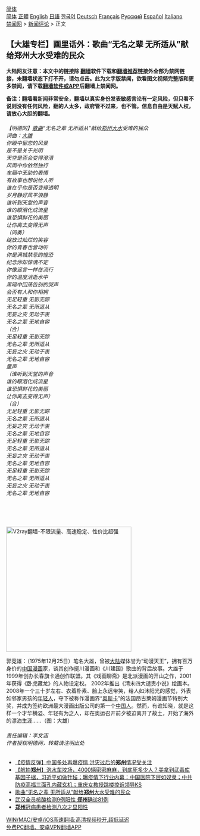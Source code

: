  <!-- 面包屑导航 --> <div class="breadcrumb"><!-- GTranslate: https://gtranslate.io/ -->  <div class="switcher notranslate">  <div class="selected">  <a href="#" onclick="return false;"> 简体</a>  </div>  <div class="option">  <a href="https://www.bannedbook.org" onclick="doGTranslate('zh-CN|zh-CN');jQuery('div.switcher div.selected a').html(jQuery(this).html());return false;" title="简体中文" class="nturl selected"> 简体</a>  <a href="https://www.bannedbook.org/zh-tw/" onclick="doGTranslate('zh-CN|zh-TW');jQuery('div.switcher div.selected a').html(jQuery(this).html());return false;" title="繁體中文" class="nturl"> 正體</a>  <a href="https://www.bannedbook.org/en/" onclick="doGTranslate('zh-CN|en');jQuery('div.switcher div.selected a').html(jQuery(this).html());return false;" title="English" class="nturl"> English</a>  <a href="https://www.bannedbook.org/ja/" onclick="doGTranslate('zh-CN|ja');jQuery('div.switcher div.selected a').html(jQuery(this).html());return false;" title="日本語" class="nturl"> 日語</a>  <a href="https://www.bannedbook.org/ko/" onclick="doGTranslate('zh-CN|ko');jQuery('div.switcher div.selected a').html(jQuery(this).html());return false;" title="한국어" class="nturl"> 한국어</a>  <a href="https://www.bannedbook.org/de/" onclick="doGTranslate('zh-CN|de');jQuery('div.switcher div.selected a').html(jQuery(this).html());return false;" title="Deutsch" class="nturl"> Deutsch</a>  <a href="https://www.bannedbook.org/fr/" onclick="doGTranslate('zh-CN|fr');jQuery('div.switcher div.selected a').html(jQuery(this).html());return false;" title="Français" class="nturl"> Français</a>  <a href="https://www.bannedbook.org/ru/" onclick="doGTranslate('zh-CN|ru');jQuery('div.switcher div.selected a').html(jQuery(this).html());return false;" title="Русский" class="nturl"> Русский</a>  <a href="https://www.bannedbook.org/es/" onclick="doGTranslate('zh-CN|es');jQuery('div.switcher div.selected a').html(jQuery(this).html());return false;" title="Español" class="nturl"> Español</a>  <a href="https://www.bannedbook.org/it/" onclick="doGTranslate('zh-CN|it');jQuery('div.switcher div.selected a').html(jQuery(this).html());return false;" title="Italiano" class="nturl"> Italiano</a>  </div>  </div>      <div class='breadcrumb-sub'><!-- Breadcrumb NavXT 6.3.0 --> <a href="https://www.bannedbook.org/" class="home">禁闻网</a> &gt; <a href="https://www.bannedbook.org/bnews/comments/" class="category">新闻评论</a> &gt; 正文</div></div><h2>【大雄专栏】画里话外：歌曲“无名之辈 无所适从”献给郑州大水受难的民众</h2> <p class="notice"><b>大陆网友注意：本文中的链接除 <a href="https://github.com/bannedbook/fanqiang" >翻墙</a>软件下载和<a href="https://github.com/killgcd/justmysocks/blob/master/README.md">翻墙推荐</a>链接外全部为禁网链接，未翻墙状态下打不开，请勿点击。此为文字版禁闻，欲看图文视频完整版和更多禁闻，请下载<a href="https://github.com/bannedbook/fanqiang">翻墙软件或APP</a>后翻墙上禁闻网。</p><p>备注：翻墙看新闻非常安全，翻墙以真实身份发表敏感言论有一定风险，但只看不说则没有任何风险，翻的人太多，政府管不过来，也不管。信息自由是天赋人权，请放心大胆的翻墙。</b></p>  <div class="entry"> <p>              <a href="https://i2.wp.com/upload-images-bucket-v64rleca837do.s3.eu-west-1.amazonaws.com/wp-content/uploads/2021/08/09063047/maxresdefault_%E5%89%AF%E6%9C%AC.jpg?fit=860%2C484&#038;ssl=1" data-caption=""></a>                            </p> <h6>【明德网】<a href="https://www.bannedbook.org/bnews/tag/%E6%AD%8C%E6%9B%B2/" class="st_tag internal_tag" rel="tag" title="标签 歌曲 下的日志">歌曲</a>“无名之辈 无所适从”献给<a href="https://www.bannedbook.org/bnews/tag/%e9%83%91%e5%b7%9e/" class="st_tag internal_tag" rel="tag" title="标签 郑州 下的日志">郑州</a><a href="https://www.bannedbook.org/bnews/tag/%E5%A4%A7%E6%B0%B4/" class="st_tag internal_tag" rel="tag" title="标签 大水 下的日志">大水</a>受难的民众<br /> 词曲：<a href="https://www.bannedbook.org/bnews/tag/%e5%a4%a7%e9%9b%84/" class="st_tag internal_tag" rel="tag" title="标签 大雄 下的日志">大雄</a><br /> 你眼中留恋的风景<br /> 是不是关于光明<br /> 天空是否会变得澄清<br /> 风雨中你依然独行<br /> 车厢中无助的表情<br /> 有故事也想说给人听<br /> 谁在乎你是否变得透明<br /> 岁月静好风平浪静<br /> 谁听到天堂的声音<br /> 谁的眼泪化成流星<br /> 谁恐惧鲜花的美丽<br /> 让你离去变得无声<br /> （间奏）<br /> 绽放过灿烂的笑容<br /> 你的青春也曾动听<br /> 你是满城禁忌的惶恐<br /> 纪念你却惊魂不定<br /> 你像谣言一样在流行<br /> 你的温度消逝水中<br /> 黑暗中回荡告别的哭声<br /> 会否有人和你相拥<br /> 无足轻重 无影无踪<br /> 无名之辈 无所适从<br /> 无妄之灾 无动于衷<br /> 无名之辈 无地自容<br /> （合）<br /> 无足轻重 无影无踪<br /> 无名之辈 无所适从<br /> 无妄之灾 无动于衷<br /> 无名之辈 无地自容<br /> 童声<br /> （谁听到天堂的声音<br /> 谁的眼泪化成流星<br /> 谁恐惧鲜花的美丽<br /> 让你离去变得无声）<br /> （合）<br /> 无足轻重 无影无踪<br /> 无名之辈 无所适从<br /> 无妄之灾 无动于衷<br /> 无名之辈 无地自容<br /> 无足轻重 无影无踪<br /> 无名之辈 无所适从<br /> 无妄之灾 无动于衷<br /> 无名之辈 无地自容<br /> 无足轻重 无影无踪<br /> 无名之辈 无所适从<br /> 无妄之灾 无动于衷<br /> 无名之辈 无地自容</h6> <p>&nbsp;</p>  <p></p> <p><br/><a href="https://github.com/bannedbook/fanqiang/wiki/V2ray%E6%9C%BA%E5%9C%BA"><img src="https://raw.githubusercontent.com/bannedbook/fanqiang/master/v2ss/images/v2free.jpg" width="336" alt="V2ray翻墙-不限流量、高速稳定、性价比超强"></a><br/></p>  <p>郭竞雄：（1975年12月25日）笔名大雄，曾被<span class='wp_keywordlink_affiliate'><a href="https://www.bannedbook.org/" title="大陆" target="_blank">大陆</a></span>媒体誉为“动漫天王”，拥有百万身价的<span class='wp_keywordlink_affiliate'><a href="https://www.bannedbook.org/" title="中国" target="_blank">中国</a></span><a href="https://www.bannedbook.org/bnews/tag/%e6%bc%ab%e7%94%bb/" class="st_tag internal_tag" rel="tag" title="标签 漫画 下的日志">漫画</a>家，谈其创作挺川漫画和《川建国》歌曲的背后故事。大雄于1999年创办长春旗卡通创作联盟。其《戏画聊斋》是北派漫画的开山之作，2001年获得《卧虎藏龙》的人物设定权。 2002年推出《清末四大谴责小说》绘画本。 2008年一个三十岁左右、衣着朴素、脸上永远带笑，给人如沐阳光的感觉，外表如邻家男孩的<a href="https://www.bannedbook.org/bnews/tag/%e5%b9%b4%e8%bd%bb%e4%ba%ba/" class="st_tag internal_tag" rel="tag" title="标签 年轻人 下的日志">年轻人</a>，夺下被称作漫画界“<a href="https://www.bannedbook.org/bnews/tag/%e5%a5%a5%e6%96%af%e5%8d%a1/" class="st_tag internal_tag" rel="tag" title="标签 奥斯卡 下的日志">奥斯卡</a>”的法国昂古莱姆漫画节特别大奖，并成为签约欧洲最大漫画出版公司的第一个<a href="https://www.bannedbook.org/bnews/tag/%e4%b8%ad%e5%9b%bd%e4%ba%ba/" class="st_tag internal_tag" rel="tag" title="标签 中国人 下的日志">中国人</a>。然而，有谁知晓，就是这样一个才华横溢、年轻有为之人，却在奥运召开前夕被迫离开了故土，开始了海外的漂泊生涯……（图：大雄）</p> <h6> 责任编辑：李文涵<br /> 作者授权明德网，转载请注明出处</h6> <ul class='op-related-articles' title='相关阅读'> <li><a href='https://www.bannedbook.org/bnews/headline/20210809/1603132.html' target='_blank'>【疫情反弹】中国多处再爆疫情 洪灾过后的<b>郑州</b>情况受关注</a></li> <li><a href='https://www.bannedbook.org/bnews/bannedvideo/20210809/1602837.html' target='_blank'>【航拍<b>郑州</b>】泡水车坟场，4000辆密密麻麻，到底死多少人？美拿到武毒库基因子据，习近平如做针毡；曝疫情下行业内幕：中国医院下层如奴隶；中共防疫高福三面孔内藏玄机；重庆女教授跳楼控诉领导KS</a></li> <li><a href='https://www.bannedbook.org/bnews/comments/20210809/1602826.html' target='_blank'>歌曲“无名之辈 无所适从”献给<b>郑州</b>大水受难的民众</a></li> <li><a href='https://www.bannedbook.org/bnews/ssgc/20210809/1602759.html' target='_blank'>武汉全员核酸检测9例阳性 <b>郑州</b>确诊81例</a></li> <li><a href='https://www.bannedbook.org/bnews/baitai/20210808/1602649.html' target='_blank'><b>郑州</b>冠病患者检测八次才显阳性</a></li> </ul> <p class="texttj"> <a href="https://github.com/bannedbook/fanqiang/wiki/V2ray%E6%9C%BA%E5%9C%BA" target="_blank">WIN/MAC/安卓/iOS高速翻墙:高清视频秒开,超低延迟</a><br/> <a href="https://github.com/bannedbook/fanqiang/wiki/%E7%A6%81%E9%97%BB%E7%BD%91%E5%AE%89%E5%8D%93%E7%BF%BB%E5%A2%99%E6%96%B0%E9%97%BBAPP" target="_blank">免费PC翻墙、安卓VPN翻墙APP</a></p> <p>&nbsp;</p><a name='sharetosocial'></a>  <div style="margin-bottom:5px;padding-bottom:5px;clear:both"> <div id="archive-pix-1" class="banner-ads"> <!-- AuctionX Display platform tag START --> <div id="26318x728x90x621x_ADSLOT2" clicktrack="%%CLICK_URL_ESC%%"></div> <!-- AuctionX Display platform tag END --> </div> <div id="archive-pix-2" class="banner-ads"> <!-- AuctionX Display platform tag START --> <div id="26315x300x250x621x_ADSLOT2" clicktrack="%%CLICK_URL_ESC%%"></div> <!-- AuctionX Display platform tag END --> </div> </div>  <div id="archive-pix-1" class="banner-ads"> <!-- AuctionX Display platform tag START --> <div id="26318x728x90x621x_ADSLOT3" clicktrack="%%CLICK_URL_ESC%%"></div> <!-- AuctionX Display platform tag END --> </div> </div><!--END ENTRY--> 